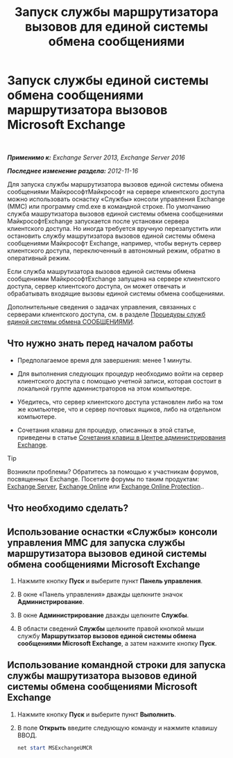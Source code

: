 ﻿---
title: 'Запуск службы маршрутизатора вызовов для единой системы обмена сообщениями'
TOCTitle: Запуск службы единой системы обмена сообщениями маршрутизатора вызовов Microsoft Exchange
ms:assetid: 8b7e1a4c-87b3-4477-a95f-6b41cf2d38f0
ms:mtpsurl: https://technet.microsoft.com/ru-ru/library/JJ673542(v=EXCHG.150)
ms:contentKeyID: 50556454
ms.date: 05/22/2018
mtps_version: v=EXCHG.150
ms.translationtype: MT
---

# Запуск службы единой системы обмена сообщениями маршрутизатора вызовов Microsoft Exchange

 

_**Применимо к:** Exchange Server 2013, Exchange Server 2016_

_**Последнее изменение раздела:** 2012-11-16_

Для запуска службы маршрутизатора вызовов единой системы обмена сообщениями МайкрософтМайкрософт на сервере клиентского доступа можно использовать оснастку «Службы» консоли управления Exchange (MMC) или программу cmd.exe в командной строке. По умолчанию служба машрутизатора вызовов единой системы обмена сообщениями МайкрософтExchange запускается после установки сервера клиентского доступа. Но иногда требуется вручную перезапустить или остановить службу машрутизатора вызовов единой системы обмена сообщениями Майкрософт Exchange, например, чтобы вернуть сервер клиентского доступа, переключенный в автономный режим, обратно в оперативный режим.

Если служба машрутизатора вызовов единой системы обмена сообщениями МайкрософтExchange запущена на сервере клиентского доступа, сервер клиентского доступа, он может отвечать и обрабатывать входящие вызовы единой системы обмена сообщениями.

Дополнительные сведения о задачах управления, связанных с серверами клиентского доступа, см. в разделе [Процедуры служб единой системы обмена СООБЩЕНИЯМИ](um-services-procedures-exchange-2013-help.md).

## Что нужно знать перед началом работы

  - Предполагаемое время для завершения: менее 1 минуты.

  - Для выполнения следующих процедур необходимо войти на сервер клиентского доступа с помощью учетной записи, которая состоит в локальной группе администраторов на этом компьютере.

  - Убедитесь, что сервер клиентского доступа установлен либо на том же компьютере, что и сервер почтовых ящиков, либо на отдельном компьютере.

  - Сочетания клавиш для процедур, описанных в этой статье, приведены в статье [Сочетания клавиш в Центре администрирования Exchange](keyboard-shortcuts-in-the-exchange-admin-center-exchange-online-protection-help.md).

> [!TIP]  
> Возникли проблемы? Обратитесь за помощью к участникам форумов, посвященных Exchange. Посетите форумы по таким продуктам: <a href="https://go.microsoft.com/fwlink/p/?linkid=60612">Exchange Server</a>, <a href="https://go.microsoft.com/fwlink/p/?linkid=267542">Exchange Online</a> или <a href="https://go.microsoft.com/fwlink/p/?linkid=285351">Exchange Online Protection</a>..


## Что необходимо сделать?

## Использование оснастки «Службы» консоли управления MMC для запуска службы маршрутизатора вызовов единой системы обмена сообщениями Microsoft Exchange

1.  Нажмите кнопку **Пуск** и выберите пункт **Панель управления**.

2.  В окне «Панель управления» дважды щелкните значок **Администрирование**.

3.  В окне **Администрирование** дважды щелкните **Службы**.

4.  В области сведений **Службы** щелкните правой кнопкой мыши службу **Маршрутизатор вызовов единой системы обмена сообщениями Microsoft Exchange**, а затем нажмите кнопку **Пуск**.

## Использование командной строки для запуска службы машрутизатора вызовов единой системы обмена сообщениями Microsoft Exchange

1.  Нажмите кнопку **Пуск** и выберите пункт **Выполнить**.

2.  В поле **Открыть** введите следующую команду и нажмите клавишу ВВОД.
    
    ```powershell
	net start MSExchangeUMCR
	```

